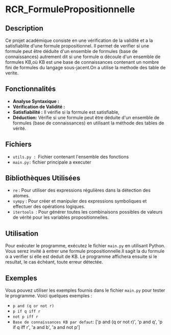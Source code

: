 
# RCR_FormulePropositionnelle

## Description
Ce projet académique consiste en une vérification de la validité et  a la satisfiablite d'une formule propositionnel. Il permet de verifier si une formule  peut être déduite d'un ensemble de formules (base de connaissances) autrement dit si une formule α découle d'un ensemble de formules KB,où KB est une base de connaissances contenant un nombre fini de formules du langage sous-jacent.On a utilise la methode des table de verite.

## Fonctionnalités
- **Analyse Syntaxique :** 
- **Vérification de Validité :**
- **Satisfiabilité :** Il vérifie si la formule est satisfiable,
- **Déduction:**  Vérifie si une formule peut être déduite d'un ensemble de formules (base de connaissances) en utilisant la méthode des tables de vérité.
## Fichiers
- `utils.py : `Fichier contenant  l'ensemble des fonctions
- `main.py:` fichier principale a executer
## Bibliothèques Utilisées
- `re` : Pour utiliser des expressions régulières dans la détection des atomes.
- `sympy` : Pour créer et manipuler des expressions symboliques et effectuer des opérations logiques.
- `itertools `: Pour générer toutes les combinaisons possibles de valeurs de vérité pour les variables propositionnelles.

## Utilisation
Pour exécuter le programme, exécutez le fichier `main.py` en utilisant Python. Vous serez invité à entrer une formule propositionnelle.Il sagit la du formule α  a verifier si elle est deduit de KB. Le programme affichera ensuite si le resultat, le cas échéant, toute erreur détectée.

## Exemples
Vous pouvez utiliser les exemples fournis dans le fichier `main.py` pour tester le programme. Voici quelques exemples :
- `p and (q or not r)`
- `p if q iff r`
- `not p iff r`
- `Base de connaissances KB par defaut`: ['p and (q or not r)', 'p and q', 'p if q iff r', 'a and b', 'a and not p']
